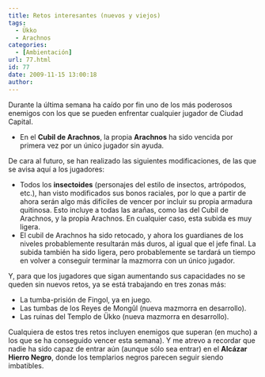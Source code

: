 ```yaml
---
title: Retos interesantes (nuevos y viejos)
tags:
  - Ükko
  - Arachnos
categories:
  - [Ambientación]
url: 77.html
id: 77
date: 2009-11-15 13:00:18
author:
---
```


Durante la última semana ha caído por fin uno de los más poderosos enemigos con los que se pueden enfrentar cualquier jugador de Ciudad Capital.

*   En el **Cubil de Arachnos**, la propia **Arachnos** ha sido vencida por primera vez por un único jugador sin ayuda.

De cara al futuro, se han realizado las siguientes modificaciones, de las que se avisa aquí a los jugadores:

*   Todos los **insectoides** (personajes del estilo de insectos, artrópodos, etc.), han visto modificados sus bonos raciales, por lo que a partir de ahora serán algo más difíciles de vencer por incluir su propia armadura quitinosa. Esto incluye a todas las arañas, como las del Cubil de Arachnos, y la propia Arachnos. En cualquier caso, esta subida es muy ligera.
*   El cubil de Arachnos ha sido retocado, y ahora los guardianes de los niveles probablemente resultarán más duros, al igual que el jefe final. La subida también ha sido ligera, pero probablemente se tardará un tiempo en volver a conseguir terminar la mazmorra con un único jugador.

Y, para que los jugadores que sigan aumentando sus capacidades no se queden sin nuevos retos, ya se está trabajando en tres zonas más:

*   La tumba-prisión de Fingol, ya en juego.
*   Las tumbas de los Reyes de Mongûl (nueva mazmorra en desarrollo).
*   Las ruinas del Templo de Ükko (nueva mazmorra en desarrollo).

Cualquiera de estos tres retos incluyen enemigos que superan (en mucho) a los que se ha conseguido vencer esta semana). Y me atrevo a recordar que nadie ha sido capaz de entrar aún (aunque sólo sea entrar) en el **Alcázar Hierro Negro**, donde los templarios negros parecen seguir siendo imbatibles.